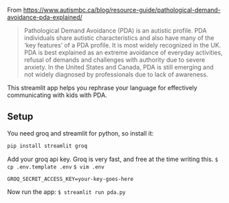 From https://www.autismbc.ca/blog/resource-guide/pathological-demand-avoidance-pda-explained/

> Pathological Demand Avoidance (PDA) is an autistic profile. PDA individuals share autistic characteristics and also have many of the ‘key features’ of a PDA profile. It is most widely recognized in the UK. PDA is best explained as an extreme avoidance of everyday activities, refusal of demands and challenges with authority due to severe anxiety. In the United States and Canada, PDA is still emerging and not widely diagnosed by professionals due to lack of awareness.

This streamlit app helps you rephrase your language for effectively communicating with kids with PDA.

Setup
---

You need groq and streamlit for python, so install it:
```sh
pip install streamlit groq
```

Add your groq api key. Groq is very fast, and free at the time writing this.
`$ cp .env.template .env`
`$ vim .env`

```.env
GROQ_SECRET_ACCESS_KEY=your-key-goes-here
```

Now run the app:
`$ streamlit run pda.py`

